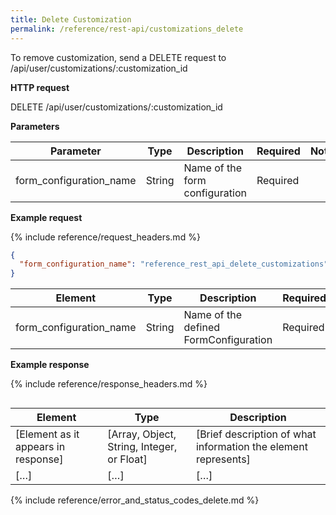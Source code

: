 ```yaml
---
title: Delete Customization
permalink: /reference/rest-api/customizations_delete
---
```


To remove customization, send a DELETE request to /api/user/customizations/:customization_id

**HTTP request**

DELETE /api/user/customizations/:customization_id

**Parameters**

| Parameter               | Type   | Description                    | Required | Notes |
| ----------------------- | ------ | ------------------------------ | -------- | ----- |
| form_configuration_name | String | Name of the form configuration | Required |       |

**Example request**

{% include reference/request_headers.md %}

```json
{
  "form_configuration_name": "reference_rest_api_delete_customizations"
}
```

| Element                 | Type   | Description                           | Required? |
| ----------------------- | ------ | ------------------------------------- | --------- |
| form_configuration_name | String | Name of the defined FormConfiguration | Required  |

**Example response**

{% include reference/response_headers.md %}

```

```

| Element                             | Type                                       | Description                                                    |
| ----------------------------------- | ------------------------------------------ | -------------------------------------------------------------- |
| [Element as it appears in response] | [Array, Object, String, Integer, or Float] | [Brief description of what information the element represents] |
| […]                                 | […]                                        | […]                                                            |

{% include reference/error_and_status_codes_delete.md %}
